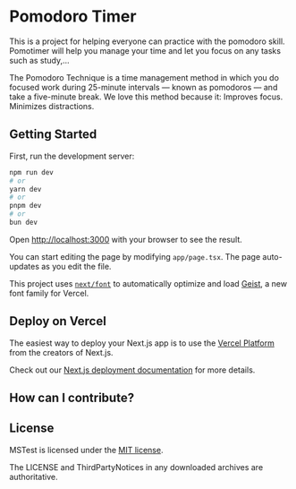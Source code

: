 # Pomodoro Timer

This is a project for helping everyone can practice with the pomodoro skill. Pomotimer will help you manage your time and let you focus on any tasks such as study,...

The Pomodoro Technique is a time management method in which you do focused work during 25-minute intervals — known as pomodoros — and take a five-minute break. We love this method because it: Improves focus. Minimizes distractions.

## Getting Started

First, run the development server:

```bash
npm run dev
# or
yarn dev
# or
pnpm dev
# or
bun dev
```

Open [http://localhost:3000](http://localhost:3000) with your browser to see the result.

You can start editing the page by modifying `app/page.tsx`. The page auto-updates as you edit the file.

This project uses [`next/font`](https://nextjs.org/docs/app/building-your-application/optimizing/fonts) to automatically optimize and load [Geist](https://vercel.com/font), a new font family for Vercel.

## Deploy on Vercel

The easiest way to deploy your Next.js app is to use the [Vercel Platform](https://vercel.com/new?utm_medium=default-template&filter=next.js&utm_source=create-next-app&utm_campaign=create-next-app-readme) from the creators of Next.js.

Check out our [Next.js deployment documentation](https://nextjs.org/docs/app/building-your-application/deploying) for more details.

## How can I contribute?


## License

MSTest is licensed under the [MIT license](LICENSE).

The LICENSE and ThirdPartyNotices in any downloaded archives are authoritative.
